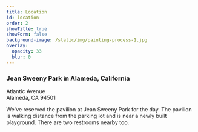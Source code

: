 ```yaml
---
title: Location
id: location
order: 2
showTitle: true
showForm: false
background-image: /static/img/painting-process-1.jpg
overlay:
  opacity: 33
  blur: 0
---
```

### Jean Sweeny Park in Alameda, California

Atlantic Avenue\
Alameda, CA 94501

We've reserved the pavilion at Jean Sweeny Park for the day. The pavilion is walking distance from the parking lot and is near a newly built playground. There are two restrooms nearby too.

![]()
